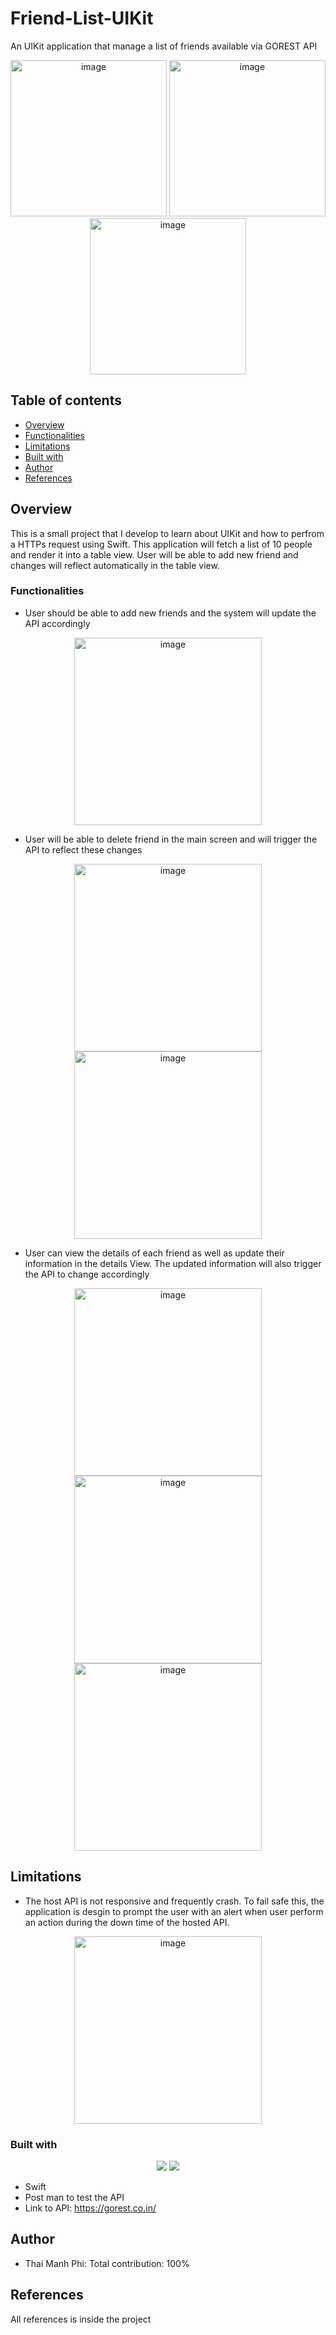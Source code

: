# Friend-List-UIKit
An UIKit application that manage a list of friends available via GOREST API

<p align="center">
  <img width="250" alt="image" src="https://user-images.githubusercontent.com/71892904/225561828-57806693-8391-4401-ba8b-0feb68477ecf.png">
  <img width="250" alt="image" src="https://user-images.githubusercontent.com/71892904/225554112-23b0af6a-ed2f-4c43-bcfb-a278e1bfc626.png">
  <img width="250" alt="image" src="https://user-images.githubusercontent.com/71892904/225863043-c838a8c8-cee6-41c5-acbd-3b05fb8e7427.png">
</p>

## Table of contents

- [Overview](#overview)
- [Functionalities](#Functionalities)
- [Limitations](#Limitations)
- [Built with](#built-with)
- [Author](#author)
- [References](#References)


## Overview

This is a small project that I develop to learn about UIKit and how to perfrom a HTTPs request using Swift. This application will fetch a list of 10 people and render it into a table view. User will be able to add new friend and changes will reflect automatically in the table view.

### Functionalities

- User should be able to add new friends and the system will update the API accordingly
<p align="center">
  <img width="300" alt="image" src="https://user-images.githubusercontent.com/71892904/225554112-23b0af6a-ed2f-4c43-bcfb-a278e1bfc626.png">
</p>

- User will be able to delete friend in the main screen and will trigger the API to reflect these changes
<p align="center">
  <img width="300" alt="image" src="https://user-images.githubusercontent.com/71892904/225864163-4ba3d935-5156-4816-9dc3-7a298e4dcf4e.png">
  <img width="300" alt="image" src="https://user-images.githubusercontent.com/71892904/225554189-1be53e55-d057-47b8-b5a7-3917a5e5e59d.png">
</p>

- User can view the details of each friend as well as update their information in the details View. The updated information will also trigger the API to change accordingly
<p align="center">
  <img width="300" alt="image" src="https://user-images.githubusercontent.com/71892904/225863623-8ee4c4e9-d8f4-47df-8f52-35413c0a91d1.png">
  <img width="300" alt="image" src="https://user-images.githubusercontent.com/71892904/225863770-ea9ac2a5-70e1-4715-99ff-9f04a3fbfdc5.png">
  <img width="300" alt="image" src="https://user-images.githubusercontent.com/71892904/225864310-010bb93f-cc15-46cb-8a6f-dd8c37ad6e84.png">
</p>

## Limitations
- The host API is not responsive and frequently crash. To fail safe this, the application is desgin to prompt the user with an alert when user perform an action during the down time of the hosted API.
<p align="center">
  <img width="300" alt="image" src="https://user-images.githubusercontent.com/71892904/225864876-956e2e7a-aaf5-43d9-b17d-786d588512c4.png">
</p>


### Built with

<p align="center">
  <img src="https://skillicons.dev/icons?i=swift" />
  <img src="https://skillicons.dev/icons?i=postman">
</p>

- Swift
- Post man to test the API
- Link to API: https://gorest.co.in/

## Author
- Thai Manh Phi: Total contribution: 100%

## References
All references is inside the project

